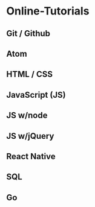 # Online-Tutorials
## Git / Github
## Atom
## HTML / CSS
## JavaScript (JS)
## JS w/node 
## JS w/jQuery
## React Native
## SQL
## Go
